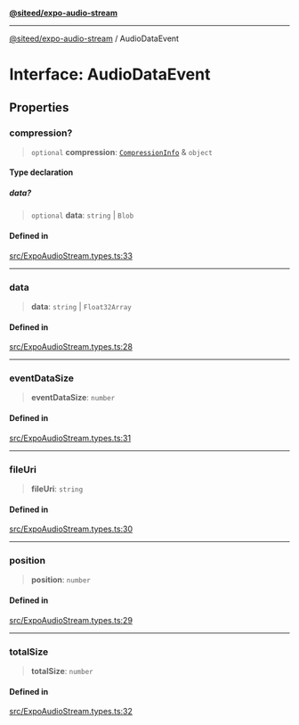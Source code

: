 [**@siteed/expo-audio-stream**](../README.md)

***

[@siteed/expo-audio-stream](../README.md) / AudioDataEvent

# Interface: AudioDataEvent

## Properties

### compression?

> `optional` **compression**: [`CompressionInfo`](CompressionInfo.md) & `object`

#### Type declaration

##### data?

> `optional` **data**: `string` \| `Blob`

#### Defined in

[src/ExpoAudioStream.types.ts:33](https://github.com/deeeed/expo-audio-stream/blob/9c6449d8edbf8895b3e36e4e30302d7cf8839d2c/packages/expo-audio-stream/src/ExpoAudioStream.types.ts#L33)

***

### data

> **data**: `string` \| `Float32Array`

#### Defined in

[src/ExpoAudioStream.types.ts:28](https://github.com/deeeed/expo-audio-stream/blob/9c6449d8edbf8895b3e36e4e30302d7cf8839d2c/packages/expo-audio-stream/src/ExpoAudioStream.types.ts#L28)

***

### eventDataSize

> **eventDataSize**: `number`

#### Defined in

[src/ExpoAudioStream.types.ts:31](https://github.com/deeeed/expo-audio-stream/blob/9c6449d8edbf8895b3e36e4e30302d7cf8839d2c/packages/expo-audio-stream/src/ExpoAudioStream.types.ts#L31)

***

### fileUri

> **fileUri**: `string`

#### Defined in

[src/ExpoAudioStream.types.ts:30](https://github.com/deeeed/expo-audio-stream/blob/9c6449d8edbf8895b3e36e4e30302d7cf8839d2c/packages/expo-audio-stream/src/ExpoAudioStream.types.ts#L30)

***

### position

> **position**: `number`

#### Defined in

[src/ExpoAudioStream.types.ts:29](https://github.com/deeeed/expo-audio-stream/blob/9c6449d8edbf8895b3e36e4e30302d7cf8839d2c/packages/expo-audio-stream/src/ExpoAudioStream.types.ts#L29)

***

### totalSize

> **totalSize**: `number`

#### Defined in

[src/ExpoAudioStream.types.ts:32](https://github.com/deeeed/expo-audio-stream/blob/9c6449d8edbf8895b3e36e4e30302d7cf8839d2c/packages/expo-audio-stream/src/ExpoAudioStream.types.ts#L32)
